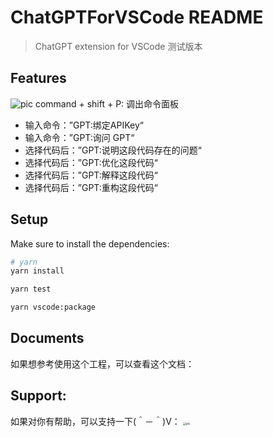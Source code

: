 # ChatGPTForVSCode README

> ChatGPT extension for VSCode 测试版本

## Features

![pic](https://s2.loli.net/2023/08/23/JAcPbyG3n1HvVFU.gif)
command + shift + P: 调出命令面板

* 输入命令：”GPT:绑定APIKey“
* 输入命令：”GPT:询问 GPT“
* 选择代码后：”GPT:说明这段代码存在的问题“
* 选择代码后：”GPT:优化这段代码“
* 选择代码后：”GPT:解释这段代码“
* 选择代码后：”GPT:重构这段代码“

## Setup

Make sure to install the dependencies:

```bash
# yarn
yarn install

yarn test 

yarn vscode:package
```

## Documents

如果想参考使用这个工程，可以查看这个文档：

## Support:

如果对你有帮助，可以支持一下(＾－＾)V：
<img src="https://s2.loli.net/2023/08/23/WOByR54qvuSFsY3.jpg" alt="pic" style="zoom: 33%;" />